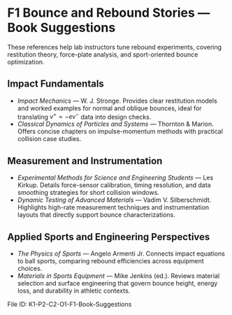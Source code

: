 # F1 Bounce and Rebound Stories — Book Suggestions

These references help lab instructors tune rebound experiments, covering restitution theory, force-plate analysis, and sport-oriented bounce optimization.

## Impact Fundamentals
- *Impact Mechanics* — W. J. Stronge. Provides clear restitution models and worked examples for normal and oblique bounces, ideal for translating $v^{+} = -e v^{-}$ data into design checks.
- *Classical Dynamics of Particles and Systems* — Thornton & Marion. Offers concise chapters on impulse-momentum methods with practical collision case studies.

## Measurement and Instrumentation
- *Experimental Methods for Science and Engineering Students* — Les Kirkup. Details force-sensor calibration, timing resolution, and data smoothing strategies for short collision windows.
- *Dynamic Testing of Advanced Materials* — Vadim V. Silberschmidt. Highlights high-rate measurement techniques and instrumentation layouts that directly support bounce characterizations.

## Applied Sports and Engineering Perspectives
- *The Physics of Sports* — Angelo Armenti Jr. Connects impact equations to ball sports, comparing rebound efficiencies across equipment choices.
- *Materials in Sports Equipment* — Mike Jenkins (ed.). Reviews material selection and surface engineering that govern bounce height, energy loss, and durability in athletic contexts.

File ID: K1-P2-C2-O1-F1-Book-Suggestions
